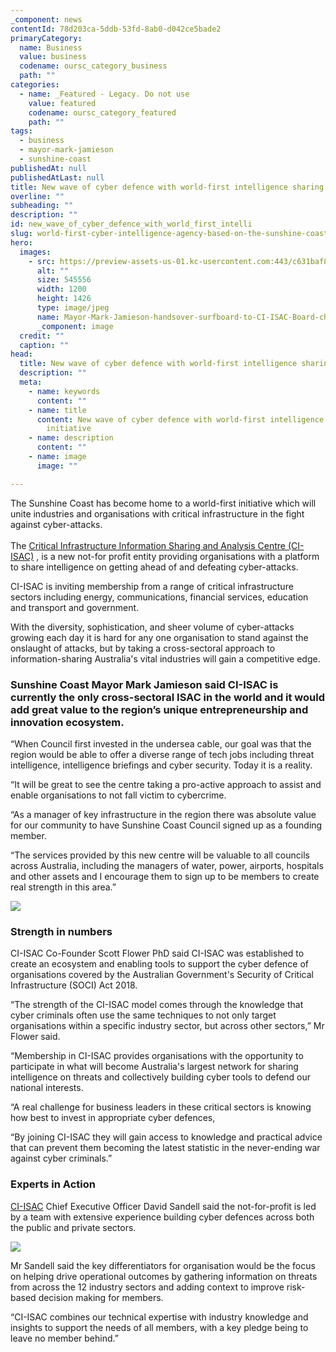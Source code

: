 ```yaml
---
_component: news
contentId: 78d203ca-5ddb-53fd-8ab0-d042ce5bade2
primaryCategory:
  name: Business
  value: business
  codename: oursc_category_business
  path: ""
categories:
  - name: _Featured - Legacy. Do not use
    value: featured
    codename: oursc_category_featured
    path: ""
tags:
  - business
  - mayor-mark-jamieson
  - sunshine-coast
publishedAt: null
publishedAtLast: null
title: New wave of cyber defence with world-first intelligence sharing initiative
overline: ""
subheading: ""
description: ""
id: new_wave_of_cyber_defence_with_world_first_intelli
slug: world-first-cyber-intelligence-agency-based-on-the-sunshine-coast
hero:
  images:
    - src: https://preview-assets-us-01.kc-usercontent.com:443/c631baf8-1b46-001f-580c-d0001b68b4a8/876b4a74-b6f4-4811-9939-59ec7b29626c/Mayor-Mark-Jamieson-handsover-surfboard-to-CI-ISAC-Board-chair-Stephen-Beaumont-AM.jpg
      alt: ""
      size: 545556
      width: 1200
      height: 1426
      type: image/jpeg
      name: Mayor-Mark-Jamieson-handsover-surfboard-to-CI-ISAC-Board-chair-Stephen-Beaumont-AM.jpg
      _component: image
  credit: ""
  caption: ""
head:
  title: New wave of cyber defence with world-first intelligence sharing initiative
  description: ""
  meta:
    - name: keywords
      content: ""
    - name: title
      content: New wave of cyber defence with world-first intelligence sharing
        initiative
    - name: description
      content: ""
    - name: image
      image: ""

---
```

The Sunshine Coast has become home to a world-first initiative which will unite industries and organisations with critical infrastructure in the fight against cyber-attacks.\
 \
The [Critical Infrastructure Information Sharing and Analysis Centre (CI-ISAC)](https://ci-isac.com.au/)
, is a new not-for profit entity providing organisations with a platform to share intelligence on getting ahead of and defeating cyber-attacks.

CI-ISAC is inviting membership from a range of critical infrastructure sectors including energy, communications, financial services, education and transport and government.

With the diversity, sophistication, and sheer volume of cyber-attacks growing each day it is hard for any one organisation to stand against the onslaught of attacks, but by taking a cross-sectoral approach to information-sharing Australia's vital industries will gain a competitive edge.

### Sunshine Coast Mayor Mark Jamieson said CI-ISAC is currently the only cross-sectoral ISAC in the world and it would add great value to the region’s unique entrepreneurship and innovation ecosystem.

“When Council first invested in the undersea cable, our goal was that the region would be able to offer a diverse range of tech jobs including threat intelligence, intelligence briefings and cyber security. Today it is a reality.

“It will be great to see the centre taking a pro-active approach to assist and enable organisations to not fall victim to cybercrime.

“As a manager of key infrastructure in the region there was absolute value for our community to have Sunshine Coast Council signed up as a founding member.

“The services provided by this new centre will be valuable to all councils across Australia, including the managers of water, power, airports, hospitals and other assets and I encourage them to sign up to be members to create real strength in this area.”

![](https://preview-assets-us-01.kc-usercontent.com:443/c631baf8-1b46-001f-580c-d0001b68b4a8/d65da0dd-cbfe-4c2c-abc8-1f19d1bbc731/IMG_0923-1024x768.jpg)

### Strength in numbers

CI-ISAC Co-Founder Scott Flower PhD said CI-ISAC was established to create an ecosystem and enabling tools to support the cyber defence of organisations covered by the Australian Government's Security of Critical Infrastructure (SOCI) Act 2018.

“The strength of the CI-ISAC model comes through the knowledge that cyber criminals often use the same techniques to not only target organisations within a specific industry sector, but across other sectors,” Mr Flower said.

“Membership in CI-ISAC provides organisations with the opportunity to participate in what will become Australia's largest network for sharing intelligence on threats and collectively building cyber tools to defend our national interests.

“A real challenge for business leaders in these critical sectors is knowing how best to invest in appropriate cyber defences,

“By joining CI-ISAC they will gain access to knowledge and practical advice that can prevent them becoming the latest statistic in the never-ending war against cyber criminals.”

### Experts in Action

[CI-ISAC](https://ci-isac.com.au/)
&#x20;Chief Executive Officer David Sandell said the not-for-profit is led by a team with extensive experience building cyber defences across both the public and private sectors.

![](https://preview-assets-us-01.kc-usercontent.com:443/c631baf8-1b46-001f-580c-d0001b68b4a8/55311c4b-d290-43bc-96c5-fec5c357f9d1/IMG_0925-1024x768.jpg)

Mr Sandell said the key differentiators for organisation would be the focus on helping drive operational outcomes by gathering information on threats from across the 12 industry sectors and adding context to improve risk-based decision making for members.

“CI-ISAC combines our technical expertise with industry knowledge and insights to support the needs of all members, with a key pledge being to leave no member behind.”
